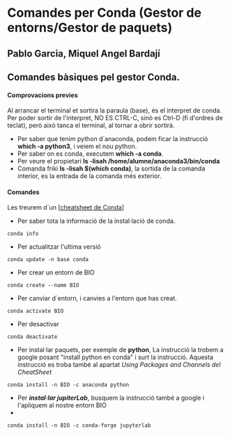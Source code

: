 # Comandes per Conda (Gestor de entorns/Gestor de paquets)
##                  Pablo Garcia, Miquel Angel Bardají

## Comandes bàsiques pel gestor Conda.

#### Comprovacions previes
Al arrancar el terminal et sortira la paraula (base), és el interpret de conda.
Per poder sortir de l'interpret, NO ES CTRL-C, sinò es Ctrl-D (fi d'ordres de teclat), però això tanca el terminal, al tornar a obrir sortirà.
- Per saber que tenim python d´anaconda, podem ficar la instrucció **which -a python3**, i veiem el nou python.
- Per saber on es conda, executem **which -a conda**.
- Per veure el propietari **ls -lisah /home/alumne/anaconda3/bin/conda**
- Comanda friki **ls -lisah $(which conda)**, la sortida de la comanda interior, es la entrada de la comanda més exterior.

#### Comandes

Les treurem d´un [[cheatsheet de Conda](https://docs.conda.io/projects/conda/en/latest/user-guide/cheatsheet.html# "cheatsheet de Conda")]
- Per saber tota la informació de la instal·lació de conda.

`conda info`
- Per actualitzar l'ultima versió

 `conda update -n base conda `
- Per crear un entorn de BIO 

`conda create --name BIO `
- Per canviar d´entorn, i canvies a l'entorn que has creat.

`conda activate BIO`
- Per desactivar 

`conda deactivate`
- Per instal·lar paquets, per exemple de **python**,  La instrucció la trobem a google posant "install python en conda" i surt la instrucció. Aquesta instrucció es troba també al apartat *Using Packages and Channels del CheatSheet*

`conda install -n BIO -c anaconda python`
- Per ***instal·lar jupiterLab***, busquem la instrucció també a google i l'apliquem al nostre entorn BIO 
- 
`conda install -n BIO -c conda-forge jupyterlab`


		 
